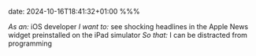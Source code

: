 date: 2024-10-16T18:41:32+01:00
%%%

*As an:* iOS developer
*I want to:* see shocking headlines in the Apple News widget preinstalled on the iPad simulator
*So that:* I can be distracted from programming
